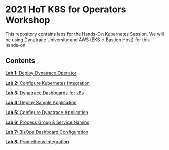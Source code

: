 # 2021 HoT K8S for Operators Workshop 

This repository contains labs for the Hands-On Kubernetes Session. We will be using Dynatrace University and AWS (EKS + Bastion Host) for this hands-on.

## Contents

[**Lab 1:** Deploy Dynatrace Operator](/Dynatrace%for%Cloud%Operators%(K8s)/content/01_Deploy_Dynatrace_Operator/index.md)

[**Lab 2:** Configure Kubernetes Integration](/labs/lab02)

[**Lab 3:** Dynatrace Dashboards for k8s](/labs/lab03)

[**Lab 4:** Deploy Sample Application](/labs/lab04)

[**Lab 5:** Configure Dynatrace Application](/labs/lab05)

[**Lab 6:** Process Group & Service Naming](/labs/lab06)

[**Lab 7:** BizOps Dashboard Configuration](/labs/lab07)

[**Lab 8:** Prometheus Integration](/labs/lab08)
